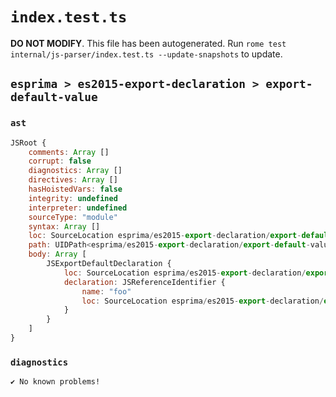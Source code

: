 # `index.test.ts`

**DO NOT MODIFY**. This file has been autogenerated. Run `rome test internal/js-parser/index.test.ts --update-snapshots` to update.

## `esprima > es2015-export-declaration > export-default-value`

### `ast`

```javascript
JSRoot {
	comments: Array []
	corrupt: false
	diagnostics: Array []
	directives: Array []
	hasHoistedVars: false
	integrity: undefined
	interpreter: undefined
	sourceType: "module"
	syntax: Array []
	loc: SourceLocation esprima/es2015-export-declaration/export-default-value/input.js 1:0-2:0
	path: UIDPath<esprima/es2015-export-declaration/export-default-value/input.js>
	body: Array [
		JSExportDefaultDeclaration {
			loc: SourceLocation esprima/es2015-export-declaration/export-default-value/input.js 1:0-1:19
			declaration: JSReferenceIdentifier {
				name: "foo"
				loc: SourceLocation esprima/es2015-export-declaration/export-default-value/input.js 1:15-1:18 (foo)
			}
		}
	]
}
```

### `diagnostics`

```
✔ No known problems!

```
